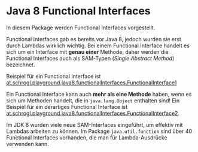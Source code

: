 # Java 8 Functional Interfaces

In diesem Package werden Functional Interfaces vorgestellt.

Functional Interfaces gab es bereits vor Java 8, jedoch wurden sie erst durch Lambdas wirklich wichtig.
Bei einem Functional Interface handelt es sich um ein Interface mit **genau einer** Methode, daher
werden die Functional Interfaces auch als SAM-Typen (*Single Abstract Method*) bezeichnet.

Beispiel für ein Functional Interface ist [at.schrogl.playground.java8.functionalInterfaces.FunctionalInterface1](FunctionalInterface1.java)

Ein Functional Interface kann auch **mehr als eine Methode** haben, wenn es sich um Methoden handelt, die in
``java.lang.Object`` enthalten sind! Ein Beispiel für ein derartiges Functional Interface ist 
[at.schrogl.playground.java8.functionalInterfaces.FunctionalInterface2](FunctionalInterface2.java).

Im JDK 8 wurden viele neue SAM-Interfaces eingeführt, um effektiv mit Lambdas arbeiten zu können. Im Package
``java.util.function`` sind über 40 Functional Interfaces vorhanden, die man für Lambda-Ausdrücke verwenden kann.
